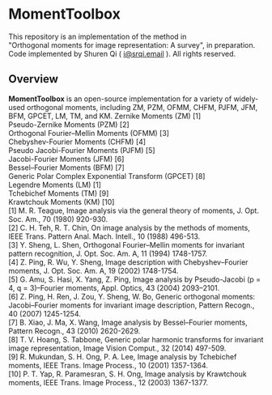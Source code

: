 # MomentToolbox
This repository is an implementation of the method in  
"Orthogonal moments for image representation: A survey", in preparation.  
Code implemented by Shuren Qi ( i@srqi.email ). All rights reserved.  
## Overview
**MomentToolbox** is an open-source implementation for a variety of widely-used orthogonal moments, including ZM, PZM, OFMM, CHFM, PJFM, JFM, BFM, GPCET, LM, TM, and KM. 
Zernike Moments (ZM) [1]  
Pseudo-Zernike Moments (PZM) [2]  
Orthogonal Fourier–Mellin Moments (OFMM) [3]  
Chebyshev-Fourier Moments (CHFM) [4]  
Pseudo Jacobi-Fourier Moments (PJFM) [5]  
Jacobi-Fourier Moments (JFM) [6]  
Bessel–Fourier Moments (BFM) [7]  
Generic Polar Complex Exponential Transform (GPCET) [8]  
Legendre Moments (LM) [1]  
Tchebichef Moments (TM) [9]  
Krawtchouk Moments (KM) [10]  
[1]	M. R. Teague, Image analysis via the general theory of moments, J. Opt. Soc. Am., 70 (1980) 920-930.  
[2]	C. H. Teh, R. T. Chin, On image analysis by the methods of moments, IEEE Trans. Pattern Anal. Mach. Intell., 10 (1988) 496-513.  
[3]	Y. Sheng, L. Shen, Orthogonal Fourier–Mellin moments for invariant pattern recognition, J. Opt. Soc. Am. A, 11 (1994) 1748-1757.  
[4]	Z. Ping, R. Wu, Y. Sheng, Image description with Chebyshev–Fourier moments, J. Opt. Soc. Am. A, 19 (2002) 1748-1754.  
[5] G. Amu, S. Hasi, X. Yang, Z. Ping, Image analysis by Pseudo-Jacobi (p = 4, q = 3)–Fourier moments, Appl. Optics, 43 (2004) 2093–2101.  
[6]	Z. Ping, H. Ren, J. Zou, Y. Sheng, W. Bo, Generic orthogonal moments: Jacobi–Fourier moments for invariant image description, Pattern Recogn., 40 (2007) 1245-1254.  
[7]	B. Xiao, J. Ma, X. Wang, Image analysis by Bessel–Fourier moments, Pattern Recogn., 43 (2010) 2620-2629.  
[8]	T. V. Hoang, S. Tabbone, Generic polar harmonic transforms for invariant image representation, Image Vision Comput., 32 (2014) 497-509.  
[9]	R. Mukundan, S. H. Ong, P. A. Lee, Image analysis by Tchebichef moments, IEEE Trans. Image Process., 10 (2001) 1357-1364.   
[10]	P. T. Yap, R. Paramesran, S. H. Ong, Image analysis by Krawtchouk moments, IEEE Trans. Image Process., 12 (2003) 1367-1377. 

